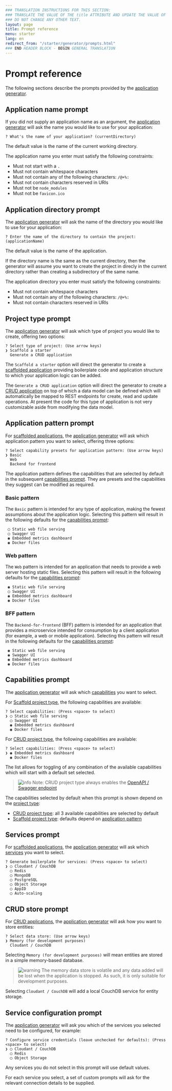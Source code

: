 ```yaml
---
### TRANSLATION INSTRUCTIONS FOR THIS SECTION:
### TRANSLATE THE VALUE OF THE title ATTRIBUTE AND UPDATE THE VALUE OF THE lang ATTRIBUTE.
### DO NOT CHANGE ANY OTHER TEXT.
layout: page
title: Prompt reference
menu: starter
lang: en
redirect_from: "/starter/generator/prompts.html"
### END HEADER BLOCK - BEGIN GENERAL TRANSLATION
---
```


<div class="titleBlock">
	<h1>Prompt reference</h1>
</div>

The following sections describe the prompts provided by the [application generator](command_line_tools.html#application-generator).

## Application name prompt
If you did not supply an application name as an argument, the
[application generator](command_line_tools.html#application-generator) will ask the name
you would like to use for your application:

```
? What's the name of your application? (currentDirectory)
```

The default value is the name of the current working directory.

The application name you enter must satisfy the following constraints:

* Must not start with a `.`
* Must not contain whitespace characters
* Must not contain any of the following characters: `/@+%:`
* Must not contain characters reserved in URIs
* Must not be `node_modules`
* Must not be `favicon.ico`

## Application directory prompt
The [application generator](command_line_tools.html#application-generator) will ask the name
of the directory you would like to use for your application:

```
? Enter the name of the directory to contain the project: (applicationName)
```

The default value is the name of the application.

If the directory name is the same as the current directory, then the generator will assume you
want to create the project in direcly in the current directory rather than creating a subdirectory
of the same name.

The application directory you enter must satisfy the following constraints:

* Must not contain whitespace characters
* Must not contain any of the following characters: `/@+%:`
* Must not contain characters reserved in URIs

## Project type prompt

The [application generator](command_line_tools.html#application-generator) will ask which type of project
you would like to create, offering two options:

```
? Select type of project: (Use arrow keys)
❯ Scaffold a starter
  Generate a CRUD application
```

The `Scaffold a starter` option will direct the generator to create a
[scaffolded application](core_concepts.html#scaffold) providing boilerplate code
and application structure to which your application logic can be added.

The `Generate a CRUD application` option will direct the generator to create a
[CRUD application](core_concepts.html#crud) on top of which a data model can be
defined which will automatically be mapped to REST endpoints for create, read and
update operations. At present the code for this type of application is not very
customizable aside from modifying the data model.

## Application pattern prompt
For [scaffolded applications](core_concepts.html#scaffold), the
[application generator](command_line_tools.html#application-generator) will
ask which application pattern you want to select, offering three options:

```
? Select capability presets for application pattern: (Use arrow keys)
❯ Basic
  Web
  Backend for frontend
```

The application pattern defines the capabilities that are selected by default in the subsequent
[capabilities prompt](#capabilities-prompt). They are presets and the capabilities they suggest
can be modified as required.

### Basic pattern
The `Basic` pattern is intended for any type of application, making the fewest assumptions
about the application logic. Selecting this pattern will result in the following defaults
for the [capabilities prompt](#capabilities-prompt):

```
 ◯ Static web file serving
 ◯ Swagger UI
 ◉ Embedded metrics dashboard
 ◉ Docker files
```

### Web pattern
The `Web` pattern is intended for an application that needs to provide a web server
hosting static files. Selecting this pattern will result in the following defaults
for the [capabilities prompt](#capabilities-prompt):

```
 ◉ Static web file serving
 ◯ Swagger UI
 ◉ Embedded metrics dashboard
 ◉ Docker files
```

### BFF pattern
The `Backend-for-frontend` (BFF) pattern is intended for an application that provides
a microservice intended for consumption by a client application (for example, a
web or mobile application). Selecting this pattern will result in the following defaults
for the [capabilities prompt](#capabilities-prompt):

```
 ◉ Static web file serving
 ◉ Swagger UI
 ◉ Embedded metrics dashboard
 ◉ Docker files
```

## Capabilities prompt
The [application generator](command_line_tools.html#application-generator) will
ask which [capabilities](core_concepts.html#capabilities) you want to select.

For [Scaffold project type](core_concepts.html#scaffold), the following capabilities
are available:

```
? Select capabilities: (Press <space> to select)
❯ ◯ Static web file serving
  ◯ Swagger UI
  ◉ Embedded metrics dashboard
  ◉ Docker files
```

For [CRUD project type](core_concepts.html#crud), the following capabilities
are available:

```
? Select capabilities: (Press <space> to select)
❯ ◉ Embedded metrics dashboard
  ◉ Docker files
```

The list allows for toggling of any combination of the available capabilities which
will start with a default set selected.

> ![info] Note: CRUD project type always enables the
> [OpenAPI / Swagger endpoint](#core_concepts.html#swagger-endpoint-capability)

The capabilities selected by default when this prompt is shown depend on the [project type](#core_concepts.html#project-type):

* [CRUD project type](core_concepts.html#crud): all 3 available capabilities are selected by default
* [Scaffold project type](core_concepts.html#scaffold): defaults depend on [application pattern](#application-pattern-prompt)

## Services prompt
For [scaffolded applications](core_concepts.html#scaffold), the
[application generator](command_line_tools.html#application-generator) will
ask which [services](core_concepts.html#services) you want to select.

```
? Generate boilerplate for services: (Press <space> to select)
❯ ◯ Cloudant / CouchDB
  ◯ Redis
  ◯ MongoDB
  ◯ PostgreSQL
  ◯ Object Storage
  ◯ AppID
  ◯ Auto-scaling
```

## CRUD store prompt
For [CRUD applications](core_concepts.html#crud), the
[application generator](command_line_tools.html#application-generator) will
ask how you want to store entities:

```
? Select data store: (Use arrow keys)
❯ Memory (for development purposes)
  Cloudant / CouchDB
```

Selecting `Memory (for development purposes)` will mean entities are stored in a simple
memory-based database.

> ![warning] The memory data store is volatile and any data added will be lost when
> the application is stopped. As such, it is only suitable for development purposes.

Selecting `Cloudant / CouchDB` will add a local CouchDB service for entity storage.

## Service configuration prompt
The [application generator](command_line_tools.html#application-generator) will
ask you which of the services you selected need to be configured, for example:

```
? Configure service credentials (leave unchecked for defaults): (Press <space> to select)
❯ ◯ Cloudant / CouchDB
  ◯ Redis
  ◯ Object Storage
```

Any services you do not select in this prompt will use default values.

For each service you select, a set of custom prompts will ask for the relevant connection
details to be supplied.

[info]: ../../../assets/info-blue.png
[tip]: ../../../assets/lightbulb-yellow.png
[warning]: ../../../assets/warning-red.png
